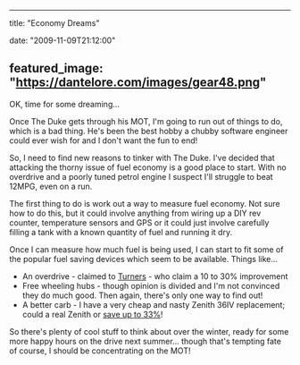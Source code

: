 
---
title: "Economy Dreams"

date: "2009-11-09T21:12:00"

featured_image: "https://dantelore.com/images/gear48.png"
---


OK, time for some dreaming...

Once The Duke gets through his MOT, I'm going to run out of things to do, which is a bad thing.  He's been the best hobby a chubby software engineer could ever wish for and I don't want the fun to end!

So, I need to find new reasons to tinker with The Duke.  I've decided that attacking the thorny issue of fuel economy is a good place to start.  With no overdrive and a poorly tuned petrol engine I suspect I'll struggle to beat 12MPG, even on a run.

The first thing to do is work out a way to measure fuel economy.  Not sure how to do this, but it could involve anything from wiring up a <span>DIY</span> rev counter, temperature sensors and GPS or it could just involve carefully filling a tank with a known quantity of fuel and running it dry.

Once I can measure how much fuel is being used, I can start to fit some of the popular fuel saving devices which seem to be available.  Things like...
<ul><li>An overdrive - claimed to <a href="http://turner-engineering.co.uk/html/performanceheads.html">Turners</a> - who claim a 10 to 30% improvement</li><li>Free wheeling hubs - though opinion is divided and I'm not convinced they do much good.  Then again, there's only one way to find out!
</li><li>A better <span>carb</span> -  I have a very cheap and nasty Zenith 36IV replacement; could a real Zenith or <a href="http://www.whatgas.com/petrol-prices/lpg-prices.aspx">save up to 33%</a>!
</li></ul>So there's plenty of cool stuff to think about over the winter, ready for some more happy hours on the drive next summer... though that's tempting fate of course, I should be concentrating on the MOT!